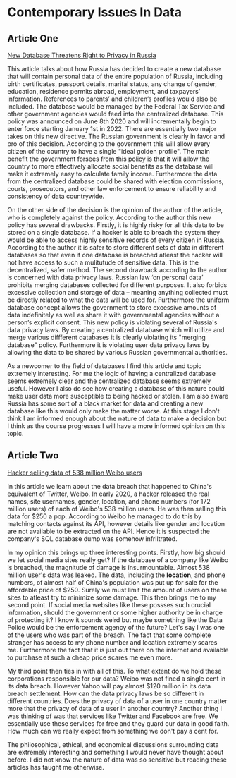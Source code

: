 # Contemporary Issues In Data

## Article One  
[New Database Threatens Right to Privacy in Russia](https://www.hrw.org/news/2020/05/26/new-database-threatens-right-privacy-russia)  

This article talks about how Russia has decided to create a new database that will contain personal data of the entire population of Russia, including birth certificates, passport details, marital status, any change of gender, education, residence permits abroad, employment, and taxpayers’ information. References to parents’ and children’s profiles would also be included. The database would be managed by the Federal Tax Service and other government agencies would feed into the centralized database. This policy was announced on June 8th 2020 and will incrementally begin to enter force starting January 1st in 2022. There are essentially two major takes on this new directive. The Russian government is clearly in favor and pro of this decision. According to the government this will allow every citizen of the country to have a single "ideal golden profile". The main benefit the government forsees from this policy is that it will allow the country to more effectively allocate social benefits as the database will make it extremely easy to calculate family income. Furthermore the data from the centralized database could be shared with election commissions, courts, prosecutors, and other law enforcement to ensure reliability and consistency of data countrywide. 

On the other side of the decision is the opinion of the author of the article, who is completely against the policy. According to the author this new policy has several drawbacks. Firstly, it is highly risky for all this data to be stored on a single database. If a hacker is able to breach the system they would be able to access highly sensitive records of every citizen in Russia. According to the author it is safer to store different sets of data in different databases so that even if one database is breached atleast the hacker will not have access to such a mulitutude of sensitive data. This is the decentralized, safer method.  The second drawback according to the author is concerned with data privacy laws. Russian law ‘on personal data’ prohibits merging databases collected for different purposes. It also forbids excessive collection and storage of data – meaning anything collected must be directly related to what the data will be used for. Furthermore the uniform database concept allows the government to store excessive amounts of data indefinitely as well as share it with governmental agencies without a person’s explicit consent. This new policy is violating several of Russia's data privacy laws. By creating a centralized database which will utilize and merge various diffferent databases it is clearly violating its "merging database" policy. Furthermore it is violating user data privacy laws by allowing the data to be shared by various Russian governmental authorities. 

As a newcomer to the field of databases I find this article and topic extremely interesting. For me the logic of having a centralized database seems extremely clear and the centralized database seems extremely useful. However I also do see how creating a database of this nature could make user data more susceptible to being hacked or stolen. I am also aware Russia has some sort of a black market for data and creating a new database like this would only make the matter worse. At this stage I don't think I am informed enough about the nature of data to make a decision but I think as the course progresses I will have a more informed opinion on this topic. 

## Article Two
[Hacker selling data of 538 million Weibo users](https://www.zdnet.com/article/hacker-selling-data-of-538-million-weibo-users/)

In this article we learn about the data breach that happened to China's equivalent of Twitter, Weibo. In early 2020, a hacker released the real names, site usernames, gender, location, and phone numbers (for 172 million users) of each of Weibo's 538 million users. He was then selling this data for $250 a pop. According to Weibo he managed to do this by matching contacts against its API, however details like gender and location are not available to be extracted on the API. Hence it is suspected the company's SQL database dump was somehow infriltrated. 

In my opinion this brings up three interesting points. Firstly, how big should we let social media sites really get? If the database of a company like Weibo is breached, the magnitude of damage is insurmountable. Almost 538 million user's data was leaked. The data, including the **location**, and phone numbers, of almost half of China's population was put up for sale for the affordable price of $250. Surely we must limit the amount of users on these sites to atleast try to minimize some damage. This then brings me to my second point. If social media websites like these possses such crucial information, should the government or some higher authority be in charge of protecting it? I know it sounds weird but maybe something like the Data Police would be the enforcement agency of the future? Let's say I was one of the users who was part of the breach. The fact that some complete stranger has access to my phone number and location extremely scares me. Furthermore the fact that it is just out there on the internet and available to purchase at such a cheap price scares me even more. 

My third point then ties in with all of this. To what extent do we hold these corporations responsible for our data? Weibo was not fined a single cent in its data breach. However Yahoo will pay almost $120 million in its data breach settlement. How can the data privacy laws be so different in different countries. Does the privacy of data of a user in one country matter more that the privacy of data of a user in another country? Another thing I was thinking of was that services like Twitter and Facebook are free. We essentially use these services for free and they guard our data in good faith. How much can we really expect from something we don't pay a cent for. 

The philosophical, ethical, and economical discussions surrounding data are extremely interesting and something I would never have thought about before. I did not know the nature of data was so sensitive but reading these articles has taught me otherwise. 